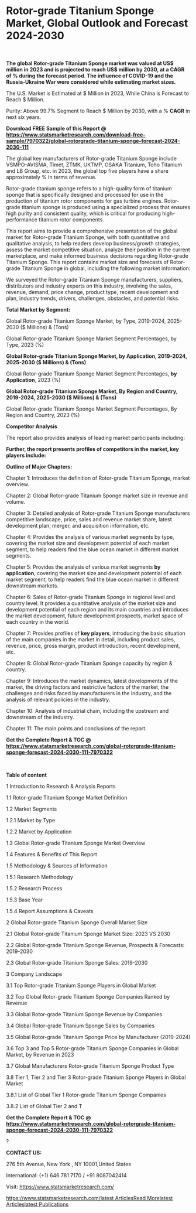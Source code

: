 <h1>Rotor-grade Titanium Sponge Market, Global Outlook and Forecast 2024-2030</h1><br/><p><strong>The global Rotor-grade Titanium Sponge market was valued at US$ million in 2023 and is projected to reach US$ million by 2030, at a <strong>CAGR</strong> of % during the forecast period. The influence of COVID-19 and the Russia-Ukraine War were considered while estimating market sizes.</strong></p>
 
 
 
 <p>The U.S. Market is Estimated at $ Million in 2023, While China is Forecast to Reach $ Million.</p>
 
 
 
 <p>Purity: Above 99.7% Segment to Reach $ Million by 2030, with a % <strong>CAGR</strong> in next six years.</p>
 
 
 
 <p><strong>Download FREE Sample of this Report @ <a href="https://www.statsmarketresearch.com/download-free-sample/7970322/global-rotorgrade-titanium-sponge-forecast-2024-2030-111">https://www.statsmarketresearch.com/download-free-sample/7970322/global-rotorgrade-titanium-sponge-forecast-2024-2030-111</a></strong></p>
 
 
 
 <p>The global key manufacturers of Rotor-grade Titanium Sponge include VSMPO-AVISMA, Timet, ZTMK, UKTMP, OSAKA Titanium, Toho Titanium and LB Group, etc. in 2023, the global top five players have a share approximately % in terms of revenue.</p>
 
 
 
 <p>Rotor-grade titanium sponge refers to a high-quality form of titanium sponge that is specifically designed and processed for use in the production of titanium rotor components for gas turbine engines. Rotor-grade titanium sponge is produced using a specialized process that ensures high purity and consistent quality, which is critical for producing high-performance titanium rotor components.</p>
 
 
 
 <p>This report aims to provide a comprehensive presentation of the global market for Rotor-grade Titanium Sponge, with both quantitative and qualitative analysis, to help readers develop business/growth strategies, assess the market competitive situation, analyze their position in the current marketplace, and make informed business decisions regarding Rotor-grade Titanium Sponge. This report contains market size and forecasts of Rotor-grade Titanium Sponge in global, including the following market information:</p>
 
 
 
 <p>We surveyed the Rotor-grade Titanium Sponge manufacturers, suppliers, distributors and industry experts on this industry, involving the sales, revenue, demand, price change, product type, recent development and plan, industry trends, drivers, challenges, obstacles, and potential risks.</p>
 
 
 
 <p><strong>Total Market by Segment:</strong></p>
 
 
 
 <p>Global Rotor-grade Titanium Sponge Market, by Type, 2019-2024, 2025-2030 ($ Millions) & (Tons)</p>
 
 
 
 <p>Global Rotor-grade Titanium Sponge Market Segment Percentages, by Type, 2023 (%)</p>
 
 
 
 <p><strong>Global Rotor-grade Titanium Sponge Market, <strong>by Application</strong>, 2019-2024, 2025-2030 ($ Millions) & (Tons)</strong></p>
 
 
 
 <p>Global Rotor-grade Titanium Sponge Market Segment Percentages, <strong>by Application</strong>, 2023 (%)</p>
 
 
 
 <p><strong>Global Rotor-grade Titanium Sponge Market, By Region and Country, 2019-2024, 2025-2030 ($ Millions) & (Tons)</strong></p>
 
 
 
 <p>Global Rotor-grade Titanium Sponge Market Segment Percentages, By Region and Country, 2023 (%)</p>
 
 
 
 <p><strong>Competitor Analysis</strong></p>
 
 
 
 <p>The report also provides analysis of leading market participants including:</p>
 
 
 
 <p><strong>Further, the report presents profiles of competitors in the market, <strong>key players</strong> include:</strong></p>
 
 
 
 <p><strong>Outline of Major Chapters:</strong></p>
 
 
 
 <p>Chapter 1: Introduces the definition of Rotor-grade Titanium Sponge, market overview.</p>
 
 
 
 <p>Chapter 2: Global Rotor-grade Titanium Sponge market size in revenue and volume.</p>
 
 
 
 <p>Chapter 3: Detailed analysis of Rotor-grade Titanium Sponge manufacturers competitive landscape, price, sales and revenue market share, latest development plan, merger, and acquisition information, etc.</p>
 
 
 
 <p>Chapter 4: Provides the analysis of various market segments by type, covering the market size and development potential of each market segment, to help readers find the blue ocean market in different market segments.</p>
 
 
 
 <p>Chapter 5: Provides the analysis of various market segments <strong>by application</strong>, covering the market size and development potential of each market segment, to help readers find the blue ocean market in different downstream markets.</p>
 
 
 
 <p>Chapter 6: Sales of Rotor-grade Titanium Sponge in regional level and country level. It provides a quantitative analysis of the market size and development potential of each region and its main countries and introduces the market development, future development prospects, market space of each country in the world.</p>
 
 
 
 <p>Chapter 7: Provides profiles of <strong>key players</strong>, introducing the basic situation of the main companies in the market in detail, including product sales, revenue, price, gross margin, product introduction, recent development, etc.</p>
 
 
 
 <p>Chapter 8: Global Rotor-grade Titanium Sponge capacity by region & country.</p>
 
 
 
 <p>Chapter 9: Introduces the market dynamics, latest developments of the market, the driving factors and restrictive factors of the market, the challenges and risks faced by manufacturers in the industry, and the analysis of relevant policies in the industry.</p>
 
 
 
 <p>Chapter 10: Analysis of industrial chain, including the upstream and downstream of the industry.</p>
 
 
 
 <p>Chapter 11: The main points and conclusions of the report.</p>
 
 
 
 <div><b>Get the Complete Report & TOC @ <a href="https://www.statsmarketresearch.com/global-rotorgrade-titanium-sponge-forecast-2024-2030-111-7970322">https://www.statsmarketresearch.com/global-rotorgrade-titanium-sponge-forecast-2024-2030-111-7970322</a></b></div>
 
 
 
 <p><br />
 
 <b>Table of content</b></p>
 
 
 
 <p>1 Introduction to Research & Analysis Reports<br />
 
 1.1 Rotor-grade Titanium Sponge Market Definition<br />
 
 1.2 Market Segments<br />
 
 1.2.1 Market by Type<br />
 
 1.2.2 Market by Application<br />
 
 1.3 Global Rotor-grade Titanium Sponge Market Overview<br />
 
 1.4 Features & Benefits of This Report<br />
 
 1.5 Methodology & Sources of Information<br />
 
 1.5.1 Research Methodology<br />
 
 1.5.2 Research Process<br />
 
 1.5.3 Base Year<br />
 
 1.5.4 Report Assumptions & Caveats<br />
 
 2 Global Rotor-grade Titanium Sponge Overall Market Size<br />
 
 2.1 Global Rotor-grade Titanium Sponge Market Size: 2023 VS 2030<br />
 
 2.2 Global Rotor-grade Titanium Sponge Revenue, Prospects & Forecasts: 2019-2030<br />
 
 2.3 Global Rotor-grade Titanium Sponge Sales: 2019-2030<br />
 
 3 Company Landscape<br />
 
 3.1 Top Rotor-grade Titanium Sponge Players in Global Market<br />
 
 3.2 Top Global Rotor-grade Titanium Sponge Companies Ranked by Revenue<br />
 
 3.3 Global Rotor-grade Titanium Sponge Revenue by Companies<br />
 
 3.4 Global Rotor-grade Titanium Sponge Sales by Companies<br />
 
 3.5 Global Rotor-grade Titanium Sponge Price by Manufacturer (2019-2024)<br />
 
 3.6 Top 3 and Top 5 Rotor-grade Titanium Sponge Companies in Global Market, by Revenue in 2023<br />
 
 3.7 Global Manufacturers Rotor-grade Titanium Sponge Product Type<br />
 
 3.8 Tier 1, Tier 2 and Tier 3 Rotor-grade Titanium Sponge Players in Global Market<br />
 
 3.8.1 List of Global Tier 1 Rotor-grade Titanium Sponge Companies<br />
 
 3.8.2 List of Global Tier 2 and T</p>
 
 
 
 <div><b>Get the Complete Report & TOC @ <a href="https://www.statsmarketresearch.com/global-rotorgrade-titanium-sponge-forecast-2024-2030-111-7970322">https://www.statsmarketresearch.com/global-rotorgrade-titanium-sponge-forecast-2024-2030-111-7970322</a></b></div>
 
 
 
 <p>? </p>
 
 
 
 <p><b>CONTACT US:</b><br />
 
 276 5th Avenue, New York , NY 10001,United States<br />
 
 International: (+1) 646 781 7170 / +91 8087042414<br />
 
 Visit: <a href="https://www.statsmarketresearch.com/">https://www.statsmarketresearch.com/</a><br />
 
 <a href="https://gyeongbokgung.com">https://www.statsmarketresearch.com/</a><a href="https://hallyeomaritime.com">latest Articles</a><a href="https://jingwansa.com">Read More</a><a href="https://nguoiviet.jp/">latest Articles</a><a href="https://www.intelmarketresearch.com/">latest Publications</a></p>